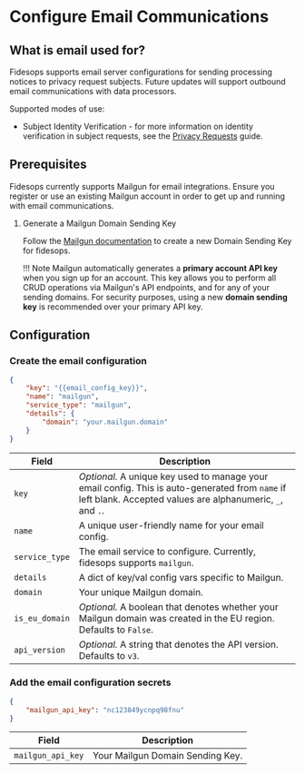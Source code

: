 # Configure Email Communications
## What is email used for?

Fidesops supports email server configurations for sending processing notices to privacy request subjects. Future updates will support outbound email communications with data processors.

Supported modes of use:

- Subject Identity Verification - for more information on identity verification in subject requests, see the [Privacy Requests](privacy_requests.md#subject-identity-verification) guide.


## Prerequisites

Fidesops currently supports Mailgun for email integrations. Ensure you register or use an existing Mailgun account in order to get up and running with email communications.

1. Generate a Mailgun Domain Sending Key

    Follow the [Mailgun documentation](https://documentation.mailgun.com/en/latest/api-intro.html#authentication-1) to create a new Domain Sending Key for fidesops. 

    !!! Note 
        Mailgun automatically generates a **primary account API key** when you sign up for an account. This key allows you to perform all CRUD operations via Mailgun's API endpoints, and for any of your sending domains. For security purposes, using a new **domain sending key** is recommended over your primary API key.

## Configuration

### Create the email configuration

```json title="<code>POST api/v1/email/config"
{
    "key": "{{email_config_key}}",
    "name": "mailgun",
    "service_type": "mailgun",
    "details": {
        "domain": "your.mailgun.domain"
    }
}
```

| Field | Description |
|----|----|
| `key` | *Optional.* A unique key used to manage your email config. This is auto-generated from `name` if left blank. Accepted values are alphanumeric, `_`, and `.`. |
| `name` | A unique user-friendly name for your email config. |
| `service_type` | The email service to configure. Currently, fidesops supports `mailgun`. |
| `details` | A dict of key/val config vars specific to Mailgun. |
| `domain` | Your unique Mailgun domain. |
| `is_eu_domain` | *Optional.* A boolean that denotes whether your Mailgun domain was created in the EU region. Defaults to `False`. |
| `api_version` | *Optional.* A string that denotes the API version. Defaults to `v3`. |


### Add the email configuration secrets 

```json title="<code>POST api/v1/email/config/{{email_config_key}}/secret"
{
    "mailgun_api_key": "nc123849ycnpq98fnu"
}

```

| Field | Description |
|---|----|
| `mailgun_api_key` | Your Mailgun Domain Sending Key. |

